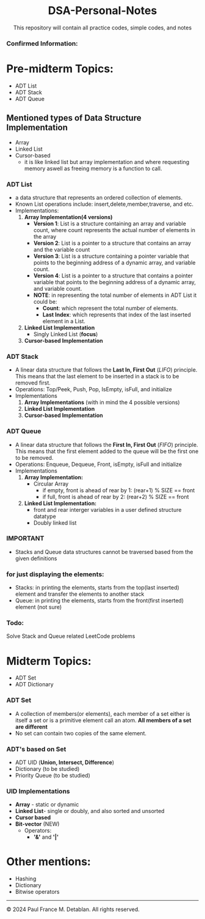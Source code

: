 <div align = "center">
<h1>DSA-Personal-Notes</h1>
<span>This repository will contain all practice codes, simple codes, and notes</span>
</div>

### Confirmed Information:

# Pre-midterm Topics:
- ADT List
- ADT Stack
- ADT Queue

## Mentioned types of Data Structure Implementation 
- Array
- Linked List
- Cursor-based
  - it is like linked list but array implementation and where requesting memory aswell as freeing memory is a function to call.

### ADT List
- a data structure that represents an ordered collection of elements.
- Known List operations include: insert,delete,member,traverse, and etc.
- Implementations:
	1. **Array Implementation(4 versions)**
		- **Version 1**: List is a structure containing an array and variable count, where count represents the actual number of elements in the array
		- **Version 2**: List is a pointer to a structure that contains an array and the variable count
		- **Version 3**: List is a structure containing a pointer variable that points to the beginning address of a dynamic array, and variable count.
		- **Version 4**: List is a pointer to a structure that contains a pointer variable that points to the beginning address of a dynamic array, and variable count.
		- **NOTE**: in representing the total number of elements in ADT List it could be:
			- **Count**: which represent the total number of elements.
			- **Last Index**: which represents that index of the last inserted element in a List.
	2. **Linked List Implementation**
		- Singly Linked List (**focus**)
	3. **Cursor-based Implementation**

### ADT Stack 
- A linear data structure that follows the **Last In, First Out** (*LIFO*) principle. This means that the last element to be inserted in a stack is to be removed first.
- Operations: Top/Peek, Push, Pop, IsEmpty, isFull, and initialize
- Implementations
	1. **Array Implementations** (with in mind the 4 possible versions)
	2. **Linked List Implementation**
	3. **Cursor-based Implementation**

### ADT Queue
- A linear data structure that follows the **First In, First Out** (*FIFO*) principle. This means that the first element added to the queue will be the first one to be removed.
- Operations: Enqueue, Dequeue, Front, isEmpty, isFull and initialize
- Implementations
	1.  **Array Implementation:**
		- Circular Array
			- if empty, front is ahead of rear by 1: (rear+1) % SIZE == front
  			- if full, front is ahead of rear by 2: (rear+2) % SIZE == front
	2. **Linked List Implementation:**
		- front and rear interger variables in a user defined structure datatype
		- Doubly linked list

### IMPORTANT
- Stacks and Queue data structures cannot be traversed based from the given definitions
### for just displaying the elements:
- Stacks: in printing the elements, starts from the top(last inserted) element and transfer the elements to another stack
- Queue: in printing the elements, starts from the front(first inserted) element (not sure)

### Todo:
Solve Stack and Queue related LeetCode problems


# Midterm Topics:
- ADT Set
- ADT Dictionary

### ADT Set
- A collection of members(or elements), each member of a set either is itself a set or is a primitive element call an atom. **All members of a set are different**
- No set can contain two copies of the same element.

### ADT's based on Set
- ADT UID (**Union, Intersect, Difference**)
- Dictionary (to be studied)
- Priority Queue (to be studied)

### UID Implementations
- **Array** - static or dynamic
- **Linked List**- single or doubly, and also sorted and unsorted
- **Cursor based**
- **Bit-vector** (NEW)
  - Operators:
    - **'&'** and **'|'**


# Other mentions:
- Hashing
- Dictionary
- Bitwise operators

---

&copy; 2024 Paul France M. Detablan. All rights reserved.
